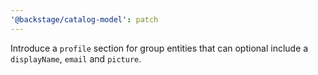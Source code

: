 ```yaml
---
'@backstage/catalog-model': patch
---
```


Introduce a `profile` section for group entities that can optional include a
`displayName`, `email` and `picture`.
